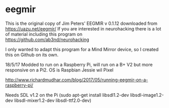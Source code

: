 # eegmir
This is the original copy of Jim Peters' EEGMIR v 0.1.12 downloaded from https://uazu.net/eegmir/
If you are interested in neurohacking there is a lot of material including this program on https://github.com/ab3nd/neurohacking

I only wanted to adapt this program for a Mind Mirror device, so I created this on Github on its own.

18/5/17 
Modded to run on a Raspberry Pi, will run on a B+ V2 but more responsive on a Pi2. OS is Raspbian Jessie wil Pixel

http://www.richardmudhar.com/blog/2017/05/running-eegmir-on-a-raspberry-pi/

Needs SDL v1.2 on the Pi (sudo apt-get install libsdl1.2-dev libsdl-image1.2-dev libsdl-mixer1.2-dev libsdl-ttf2.0-dev) 

 